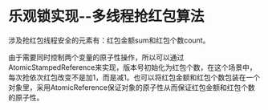 # 乐观锁实现--多线程抢红包算法
涉及抢红包线程安全的元素有：红包金额sum和红包个数count。

由于需要同时控制两个变量的原子性操作，所以可以通过AtomicStampedReference来实现，版本号初始化为红包个数，在这个场景中，每次抢依次红包改变不是加1，而是减1。也可以将红包金额和红包个数包装在一个对象里，采用AtomicReference保证对象的原子性从而保证红包金额和红包个数的原子性。

